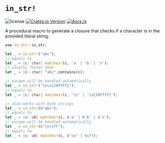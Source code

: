 # `in_str!`

![license](https://img.shields.io/github/license/DiscreteTom/in_str?style=flat-square)
[![Crates.io Version](https://img.shields.io/crates/v/in_str?style=flat-square)](https://crates.io/crates/in_str)
[![docs.rs](https://img.shields.io/docsrs/in_str?style=flat-square)](https://docs.rs/in_str/)

A procedural macro to generate a closure that checks if a character is in the provided literal string.

```rust
use in_str::in_str;

let _ = in_str!("abc");
// equals to
let _ = |c: char| matches!(c, 'a' | 'b' | 'c');
// usually faster than
let _ = |c: char| "abc".contains(c);

// escape will be handled automatically
let _ = in_str!("\n\u{10ffff}");
// equals to
let _ = |c: char| matches!(c, '\n' | '\u{10ffff}');

// also works with byte strings
let _ = in_str!(b"abc");
// equals to
let _ = |c: u8| matches!(c, b'a' | b'b' | b'c');
// escape will be handled automatically
let _ = in_str!(b"\n\xff");
// equals to
let _ = |c: u8| matches!(c, b'\n' | 0xff);
```
